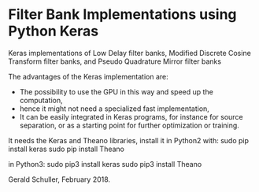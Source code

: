 # Filter Bank Implementations using Python Keras 

Keras implementations of Low Delay filter banks, Modified Discrete Cosine Transform filter banks, and Pseudo Quadrature Mirror filter banks

The advantages of the Keras implementation are: 
* The possibility to use the GPU in this way and speed up the computation, 
* hence it might not need a specialized fast implementation,
* It can be easily integrated in Keras programs, for instance for source separation, or as a starting point for further optimization or training.

It needs the Keras and Theano libraries, install it in Python2 with:
sudo pip install keras
sudo pip install Theano

in Python3:
sudo pip3 install keras
sudo pip3 install Theano

Gerald Schuller, February 2018.
